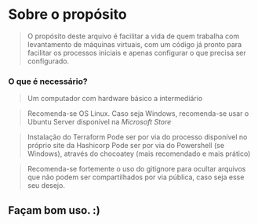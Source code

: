 # Sobre o propósito

> O propósito deste arquivo é facilitar a vida de quem trabalha com levantamento de máquinas virtuais, com um código já pronto para facilitar os processos iniciais
e apenas configurar o que precisa ser configurado.

### O que é necessário?

> Um computador com hardware básico a intermediário

> Recomenda-se OS Linux. Caso seja Windows, recomenda-se usar o Ubuntu Server disponível na *Microsoft Store*

> Instalação do Terraform
    Pode ser por via do processo disponível no próprio site da Hashicorp
    Pode ser por via do Powershell (se Windows), através do chocoatey (mais recomendado e mais prático)
    
> Recomenda-se fortemente o uso do gitignore para ocultar arquivos que não podem ser compartilhados por via pública, caso seja esse seu desejo.

## Façam bom uso. :)

